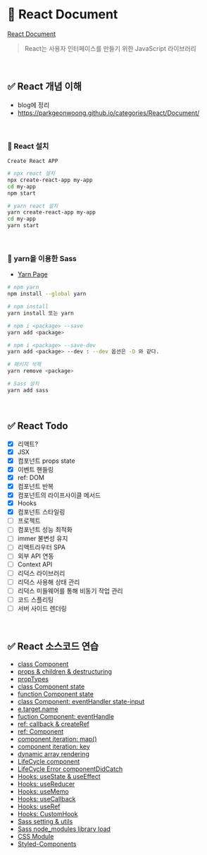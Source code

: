 # 📌 React Document

[React Document](https://ko.reactjs.org/)

> React는 사용자 인터페이스를 만들기 위한 JavaScript 라이브러리

<br>

## ✅ React 개념 이해

- blog에 정리
- https://parkgeonwoong.github.io/categories/React/Document/

<br>

### 🔸 React 설치

`Create React APP`

```bash
# npx react 설치
npx create-react-app my-app
cd my-app
npm start

# yarn react 설치
yarn create-react-app my-app
cd my-app
yarn start
```

<br>

### 🔸 yarn을 이용한 Sass

- [Yarn Page](https://classic.yarnpkg.com/en/docs/install/#windows-stable)

```bash
# npm yarn
npm install --global yarn

# npm install
yarn install 또는 yarn

# npm i <package> --save
yarn add <package>

# npm i <package> --save-dev
yarn add <package> --dev : --dev 옵션은 -D 와 같다.

# 패키지 삭제
yarn remove <package>

# Sass 설치
yarn add sass

```

<br>

## ✅ React Todo

- [x] 리액트?
- [x] JSX
- [x] 컴포넌트 props state
- [x] 이벤트 핸들링
- [x] ref: DOM
- [x] 컴포넌트 반복
- [x] 컴포넌트의 라이프사이클 메서드
- [x] Hooks
- [x] 컴포넌트 스타일링
- [ ] 프로젝트
- [ ] 컴포넌트 성능 최적화
- [ ] immer 불변성 유지
- [ ] 리액트라우터 SPA
- [ ] 외부 API 연동
- [ ] Context API
- [ ] 리덕스 라이브러리
- [ ] 리덕스 사용해 상태 관리
- [ ] 리덕스 미들웨어를 통해 비동기 작업 관리
- [ ] 코드 스플리팅
- [ ] 서버 사이드 렌더링

<br>

## ✅ React 소스코드 연습

- [class Component](https://github.com/parkgeonwoong/document-react/commit/2aad81d0814b5552b01bb4e0d3b6ad7760c078a0)
- [props & children & destructuring](https://github.com/parkgeonwoong/document-react/commit/df5cbf2be48621ad6673e25dedebf54dda239341)
- [propTypes](https://github.com/parkgeonwoong/document-react/commit/cc1c8c206ed97137e6e5f27b7aef0d2987414331)
- [class Component state](https://github.com/parkgeonwoong/document-react/commit/0409cbb5d2c2cfd0332ee4a977cf639b30d44f59)
- [function Component state](https://github.com/parkgeonwoong/document-react/commit/4dd5b3b1680239765e0375de066bc4a429300fc6)
- [class Component: eventHandler state-input](https://github.com/parkgeonwoong/document-react/commit/c30ab066538456c7ae7d8f1b6e3abcbf1e3eb6d5)
- [e.target.name](https://github.com/parkgeonwoong/document-react/commits/main)
- [fuction Component: eventHandle](https://github.com/parkgeonwoong/document-react/commit/7d4bf39fb3c2a0bcba67944e8c08bdc9552d3cc0)
- [ref: callback & createRef](https://github.com/parkgeonwoong/document-react/commit/a88417427f16583c4055ea0cb1d3120c555fda73)
- [ref: Component](https://github.com/parkgeonwoong/document-react/commit/41ac7a3b21d5dc9789aedf654f3b6419c6ef0a76)
- [component iteration: map()](https://github.com/parkgeonwoong/document-react/commit/584fbd813ca2ead1e1effd355f309d59af1ae500)
- [component iteration: key](https://github.com/parkgeonwoong/document-react/commit/d4fc1203aa607aa92e20515c6bf69530cc28ce93)
- [dynamic array rendering](https://github.com/parkgeonwoong/document-react/commit/3b2143a5f0759edcb7d703774f9985f4d635e17b)
- [LifeCycle component](https://github.com/parkgeonwoong/document-react/commit/86b328e6ee05f169a3caf35bc0fbf811b5427081)
- [LifeCycle Error componentDidCatch](https://github.com/parkgeonwoong/document-react/commit/ce0216196591be47d0dc0c23b5cdb49b449356f6)
- [Hooks: useState & useEffect](https://github.com/parkgeonwoong/document-react/commit/2e8bf933379637059a5e1ff25867f6f1b433007d)
- [Hooks: useReducer](https://github.com/parkgeonwoong/document-react/commit/9b3a86fb4ec6f2b59a33891b70ed561598d64421)
- [Hooks: useMemo](https://github.com/parkgeonwoong/document-react/commit/ee83e264e1e44f43f3b44fea2ed51a526081ef1a)
- [Hooks: useCallback](https://github.com/parkgeonwoong/document-react/commit/1f9948c10894e0f85fbb6ea3a2a8352486175af6)
- [Hooks: useRef](https://github.com/parkgeonwoong/document-react/commit/6a4ebd1c079b30fd28fe8193b7db9629194b2ac1)
- [Hooks: CustomHook](https://github.com/parkgeonwoong/document-react/commit/a6449ee5957e2ba8c8fd75736ae33d396e99aa45)
- [Sass setting & utils](https://github.com/parkgeonwoong/document-react/commit/5e43086841d63ca99f7d3a6a6904c79b6b430d7c)
- [Sass node_modules library load](https://github.com/parkgeonwoong/document-react/commit/aadd7050a2b091aa2d9af76d6e4373565fbc58d2)
- [CSS Module](https://github.com/parkgeonwoong/document-react/commit/5db6a8c79eb656093c703fc4018b329125091ac9)
- [Styled-Components](https://github.com/parkgeonwoong/document-react/commit/72c369d9961961d6c1b7eb46fd73ec17ad265d13)
